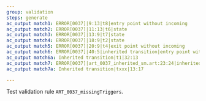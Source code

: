 ```yaml
---
group: validation
steps: generate
ac_output match1: ERROR[0037]|9:13|t8|entry point without incoming
ac_output match2: ERROR[0037]|11:13|t6|state
ac_output match3: ERROR[0037]|13:9|t7|state
ac_output match4: ERROR[0037]|18:9|t2|state
ac_output match5: ERROR[0037]|20:9|t4|exit point without incoming
ac_output match6: ERROR[0037]|40:5|inherited transition|entry point without incoming
ac_output match6a: Inherited transition|t1|32:13
ac_output match7: ERROR[0037]|art_0037_inherited_sm.art:23:24|inherited transition|entry point without incoming
ac_output match7a: Inherited transition|txxx|13:17

---
```

Test validation rule `ART_0037_missingTriggers`.
